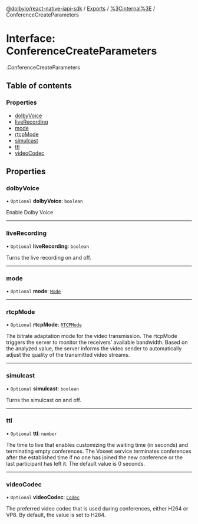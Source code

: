 [@dolbyio/react-native-iapi-sdk](../README.md) / [Exports](../modules.md) / [%3Cinternal%3E](../modules/_internal_.md) / ConferenceCreateParameters

# Interface: ConferenceCreateParameters

[<internal>](../modules/_internal_.md).ConferenceCreateParameters

## Table of contents

### Properties

- [dolbyVoice](_internal_.ConferenceCreateParameters.md#dolbyvoice)
- [liveRecording](_internal_.ConferenceCreateParameters.md#liverecording)
- [mode](_internal_.ConferenceCreateParameters.md#mode)
- [rtcpMode](_internal_.ConferenceCreateParameters.md#rtcpmode)
- [simulcast](_internal_.ConferenceCreateParameters.md#simulcast)
- [ttl](_internal_.ConferenceCreateParameters.md#ttl)
- [videoCodec](_internal_.ConferenceCreateParameters.md#videocodec)

## Properties

### dolbyVoice

• `Optional` **dolbyVoice**: `boolean`

Enable Dolby Voice

___

### liveRecording

• `Optional` **liveRecording**: `boolean`

Turns the live recording on and off.

___

### mode

• `Optional` **mode**: [`Mode`](../enums/_internal_.Mode.md)

___

### rtcpMode

• `Optional` **rtcpMode**: [`RTCPMode`](../enums/_internal_.RTCPMode.md)

The bitrate adaptation mode for the video transmission. The rtcpMode triggers the server to monitor the receivers’ available bandwidth. Based on the analyzed value, the server informs the video sender to automatically adjust the quality of the transmitted video streams.

___

### simulcast

• `Optional` **simulcast**: `boolean`

Turns the simulcast on and off.

___

### ttl

• `Optional` **ttl**: `number`

The time to live that enables customizing the waiting time (in seconds) and terminating empty conferences.
The Voxeet service terminates conferences after the established time if no one has joined the new conference or the last participant has left it. The default value is 0 seconds.

___

### videoCodec

• `Optional` **videoCodec**: [`Codec`](../enums/_internal_.Codec.md)

The preferred video codec that is used during conferences, either H264 or VP8. By default, the value is set to H264.
